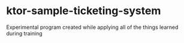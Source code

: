 # ktor-sample-ticketing-system
Experimental program created while applying all of the things learned during training
